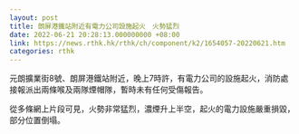```yaml
---
layout: post
title: 朗屏港鐵站附近有電力公司設施起火　火勢猛烈
date: 2022-06-21 20:28:13.000000000 +08:00
link: https://news.rthk.hk/rthk/ch/component/k2/1654057-20220621.htm
categories: rthk
---
```


元朗擴業街8號、朗屏港鐵站附近，晚上7時許，有電力公司的設施起火，消防處接報派出兩條喉及兩隊煙帽隊，暫時未有任何受傷報告。

從多條網上片段可見，火勢非常猛烈，濃煙升上半空，起火的電力設施嚴重損毀，部分位置倒塌。
